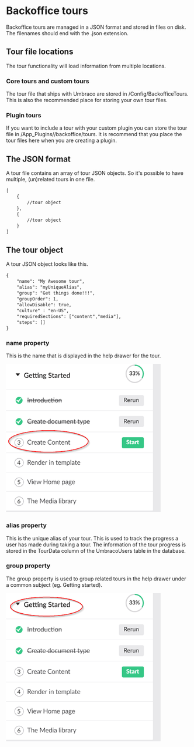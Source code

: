 # Backoffice tours

Backoffice tours are managed in a JSON format and stored in files on disk. The filenames should end with the .json extension.

## Tour file locations

The tour functionality will load information from multiple locations.

### Core tours and custom tours

The tour file that ships with Umbraco are stored in /Config/BackofficeTours. This is also the recommended place for storing your own tour files.

### Plugin tours

If you want to include a tour with your custom plugin you can store the tour file in /App_Plugins/<YourPlugin>/backoffice/tours. It is recommend that you place the tour files here when you are creating a plugin.

## The JSON format

A tour file contains an array of tour JSON objects. So it's possible to have multiple, (un)related tours in one file.

	[
		{
			//tour object
		},
		{
			//tour object
		}
	]

## The tour object

A tour JSON object looks like this.

	{
		"name": "My Awesome tour",
		"alias": "myUniqueAlias",
		"group": "Get things done!!!",
		"groupOrder": 1,
		"allowDisable": true,
		"culture" : "en-US",
		"requiredSections": ["content","media"],
		"steps": []
	}

### name property

This is the name that is displayed in the help drawer for the tour.

![Tour name highlighted](images/tourname.png)

### alias property

This is the unique alias of your tour. This is used to track the progress a user has made during taking a tour. The information of the tour progress is stored in the TourData column of the UmbracoUsers table in the database.

### group property

The group property is used to group related tours in the help drawer under a common subject (eg. Getting started). 

![Tour group highlighted](images/tourgroup.png)




